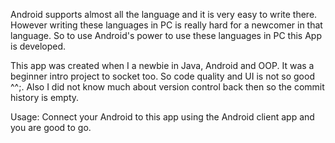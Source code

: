 Android supports almost all the language and it is very easy to write there. However writing these languages in PC is really hard for a newcomer in that language. So to use Android's power to use these languages in PC this App is developed.

This app was created when I a newbie in Java, Android and OOP. It was a beginner intro project to socket too. So code quality and UI is not so good ^^;. Also I did not know much about version control back then so the commit history is empty.

Usage: Connect your Android to this app using the Android client app and you are good to go.